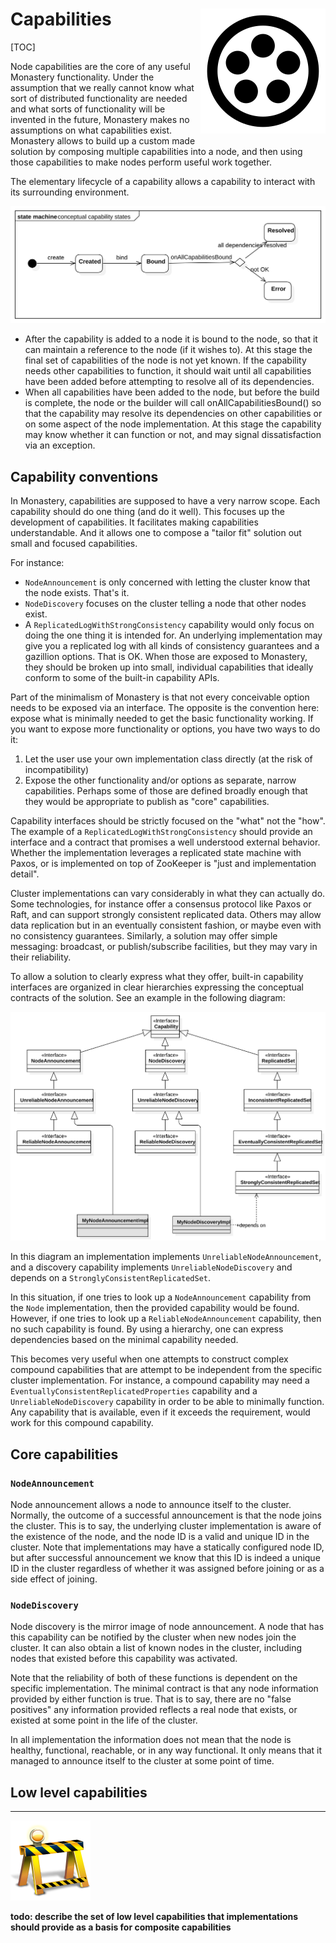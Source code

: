 # Capabilities <span style="float:right">![logo](monastery_logo_100.svg)<span>

[TOC]

Node capabilities are the core of any useful Monastery functionality. Under the assumption that we really cannot know what sort of distributed functionality are needed and what sorts of functionality will be invented in the future, Monastery makes no assumptions on what capabilities exist. Monastery allows to build up a custom made solution by composing multiple capabilities into a node, and then using those capabilities to make nodes perform useful work together.

The elementary lifecycle of a capability allows a capability to interact with its surrounding environment.

![Capability conceptual life cycle](capability_conceptual_life_cycle.svg)

* After the capability is added to a node it is bound to the node, so that it can maintain a reference to the node (if it wishes to). At this stage the final set of capabilities of the node is not yet known. If the capability needs other capabilities to function, it should wait until all capabilities have been added before attempting to resolve all of its dependencies.
* When all capabilities have been added to the node, but before the build is complete, the node or the builder will call onAllCapabilitiesBound() so that the capability may resolve its dependencies on other capabilities or on some aspect of the node implementation. At this stage the capability may know whether it can function or not, and may signal dissatisfaction via an exception.

## Capability conventions

In Monastery, capabilities are supposed to have a very narrow scope. Each capability should do one thing (and do it well). This focuses up the development of capabilities. It facilitates making capabilities understandable. And it allows one to compose a "tailor fit" solution out small and focused capabilities.

For instance:

* `NodeAnnouncement` is only concerned with letting the cluster know that the node exists. That's it.
* `NodeDiscovery` focuses on the cluster telling a node that other nodes exist.
* A `ReplicatedLogWithStrongConsistency` capability would only focus on doing the one thing it is intended for. An underlying implementation may give you a replicated log with all kinds of consistency guarantees and a gazillion options. That is OK. When those are exposed to Monastery, they should be broken up into small, individual capabilities that ideally conform to some of the built-in capability APIs.

Part of the minimalism of Monastery is that not every conceivable option needs to be exposed via an interface. The opposite is the convention here: expose what is minimally needed to get the basic functionality working. If you want to expose more functionality or options, you have two ways to do it:

1. Let the user use your own implementation class directly (at the risk of incompatibility)
2. Expose the other functionality and/or options as separate, narrow capabilities. Perhaps some of those are defined broadly enough that they would be appropriate to publish as "core" capabilities.

Capability interfaces should be strictly focused on the "what" not the "how". The example of a `ReplicatedLogWithStrongConsistency` should provide an interface and a contract that promises a well understood external behavior. Whether the implementation leverages a replicated state machine with Paxos, or is implemented on top of ZooKeeper is "just and implementation detail".

Cluster implementations can vary considerably in what they can actually do. Some technologies, for instance offer a consensus protocol like Paxos or Raft, and can support strongly consistent replicated data. Others may allow data replication but in an eventually consistent fashion, or maybe even with no consistency guarantees. Similarly, a solution may offer simple messaging: broadcast, or publish/subscribe facilities, but they may vary in their reliability.

To allow a solution to clearly express what they offer, built-in capability interfaces are organized in clear hierarchies expressing the conceptual contracts of the solution. See an example in the following diagram:

![conceptual capability hierarchy](conceptual_capability_hierarchy.svg)

In this diagram an implementation implements `UnreliableNodeAnnouncement`, and a discovery capability implements `UnreliableNodeDiscovery` and depends on a `StronglyConsistentReplicatedSet`. 

In this situation, if one tries to look up a `NodeAnnouncement` capability from the `Node` implementation, then the provided capability would be found. However, if one tries to look up a `ReliableNodeAnnouncement` capability, then no such capability is found. By using a hierarchy, one can express dependencies based on the minimal capability needed.

This becomes very useful when one attempts to construct complex compound capabilities that are attempt to be independent from the specific cluster implementation. For instance, a compound capability may need a `EventuallyConsistentReplicatedProperties` capability and a `UnreliableNodeDiscovery` capability in order to be able to minimally function. Any capability that is available, even if it exceeds the requirement, would work for this compound capability.

## Core capabilities

### `NodeAnnouncement`

Node announcement allows a node to announce itself to the cluster. Normally, the outcome of a successful announcement is that the node joins the cluster. This is to say, the underlying cluster implementation is aware of the existence of the node, and the node ID is a valid and unique ID in the cluster. Note that implementations may have a statically configured node ID, but after successful announcement we know that this ID is indeed a unique ID in the cluster regardless of whether it was assigned before joining or as a side effect of joining.

### `NodeDiscovery`

Node discovery is the mirror image of node announcement. A node that has this capability can be notified by the cluster when new nodes join the cluster. It can also obtain a list of known nodes in the cluster, including nodes that existed before this capability was activated.

Note that the reliability of both of these functions is dependent on the specific implementation. The minimal contract is that any node information provided by either function is true. That is to say, there are no "false positives" any information provided reflects a real node that exists, or existed at some point in the life of the cluster.

In all implementation the information does not mean that the node is healthy, functional, reachable, or in any way functional. It only means that it managed to announce itself to the cluster at some point of time.

## Low level capabilities


----
![todo](construction.png)

**todo: describe the set of low level capabilities that implementations should provide as a basis for composite capabilities**